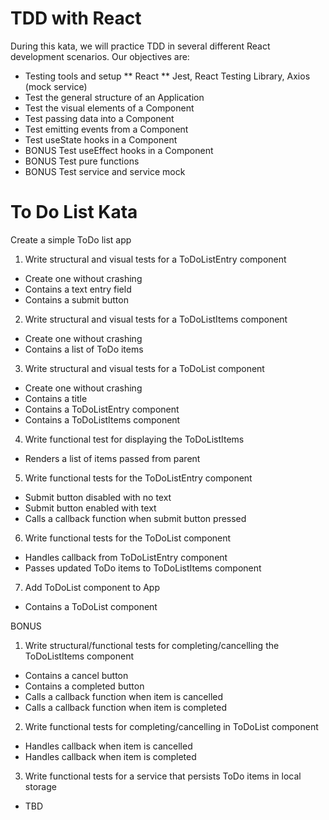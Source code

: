 # TDD with React
 
During this kata, we will practice TDD in several different React development scenarios. Our objectives are:
 
* Testing tools and setup
 ** React
 ** Jest, React Testing Library, Axios (mock service)
* Test the general structure of an Application
* Test the visual elements of a Component
* Test passing data into a Component
* Test emitting events from a Component
* Test useState hooks in a Component
* BONUS Test useEffect hooks in a Component
* BONUS Test pure functions
* BONUS Test service and service mock
 
# To Do List Kata
 
Create a simple ToDo list app
1. Write structural and visual tests for a ToDoListEntry component
  * Create one without crashing
  * Contains a text entry field
  * Contains a submit button
2. Write structural and visual tests for a ToDoListItems component
  * Create one without crashing
  * Contains a list of ToDo items
3. Write structural and visual tests for a ToDoList component
  * Create one without crashing
  * Contains a title
  * Contains a ToDoListEntry component
  * Contains a ToDoListItems component
4. Write functional test for displaying the ToDoListItems
  * Renders a list of items passed from parent
5. Write functional tests for the ToDoListEntry component
  * Submit button disabled with no text
  * Submit button enabled with text
  * Calls a callback function when submit button pressed
6. Write functional tests for the ToDoList component
  * Handles callback from ToDoListEntry component
  * Passes updated ToDo items to ToDoListItems component
7. Add ToDoList component to App
  *  Contains a ToDoList component
 
BONUS
1. Write structural/functional tests for completing/cancelling the ToDoListItems component
  * Contains a cancel button
  * Contains a completed button
  * Calls a callback function when item is cancelled
  * Calls a callback function when item is completed
2. Write functional tests for completing/cancelling in ToDoList component
  * Handles callback when item is cancelled
  * Handles callback when item is completed
3. Write functional tests for a service that persists ToDo items in local storage
  * TBD